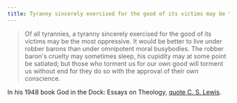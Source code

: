 ```yaml
---
title: Tyranny sincerely exercised for the good of its victims may be the most oppressive
---
```


>Of all tyrannies, a tyranny sincerely exercised for the good of its victims may be the most oppressive. It would be better to live under robber barons than under omnipotent moral busybodies. The robber baron's cruelty may sometimes sleep, his cupidity may at some point be satiated; but those who torment us for our own good will torment us without end for they do so with the approval of their own conscience.

In his 1948 book God in the Dock: Essays on Theology, [quote C. S. Lewis](https://www.goodreads.com/quotes/19967-of-all-tyrannies-a-tyranny-sincerely-exercised-for-the-good).